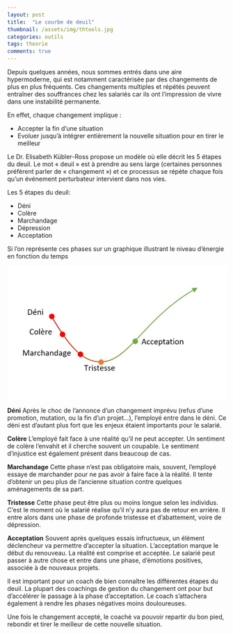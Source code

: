 ```yaml
---
layout: post
title:  "Le courbe de deuil"
thumbnail: /assets/img/thtools.jpg
categories: outils
tags: theorie
comments: true
---
```


Depuis quelques années, nous sommes entrés dans une aire hypermoderne, qui est notamment caractérisée par des changements de plus en plus fréquents. Ces changements multiples et répétés peuvent entraîner des souffrances chez les salariés car ils ont l’impression de vivre dans une instabilité permanente.

En effet, chaque changement implique :
- Accepter la fin d’une situation
- Evoluer jusqu’à intégrer entièrement la nouvelle situation pour en tirer le meilleur

Le Dr. Elisabeth Kübler-Ross propose un modèle où elle décrit les 5 étapes du deuil. Le mot « deuil » est à prendre au sens large (certaines personnes préfèrent parler de « changement ») et ce processus se répète chaque fois qu’un événement perturbateur intervient dans nos vies.

Les 5 étapes du deuil:

- Déni
- Colère
- Marchandage
- Dépression
- Acceptation

Si l’on représente ces phases sur un graphique illustrant le niveau d’énergie en fonction du temps

![Courbe](/assets/img/deuil.jpg)

**Déni**
Après le choc de l’annonce d’un changement imprévu (refus d’une promotion, mutation, ou la fin d’un projet…), l’employé entre dans le déni. Ce déni est d’autant plus fort que les enjeux étaient importants pour le salarié.

**Colère**
L’employé fait face à une réalité qu’il ne peut accepter. Un sentiment de colère l’envahit et il cherche souvent un coupable. Le sentiment d’injustice est également présent dans beaucoup de cas.

**Marchandage**
Cette phase n’est pas obligatoire mais, souvent, l’employé essaye de marchander pour ne pas avoir à faire face à la réalité. Il tente d’obtenir un peu plus de l’ancienne situation contre quelques aménagements de sa part.

**Tristesse**
Cette phase peut être plus ou moins longue selon les individus. C’est le moment où le salarié réalise qu’il n’y aura pas de retour en arrière. Il entre alors dans une phase de profonde tristesse et d’abattement, voire de dépression.

**Acceptation**
Souvent après quelques essais infructueux, un élément déclencheur va permettre d’accepter la situation. L’acceptation marque le début du renouveau. La réalité est comprise et acceptée. Le salarié peut passer à autre chose et entre dans une phase, d’émotions positives, associée à de nouveaux projets.

Il est important pour un coach de bien connaître les différentes étapes du deuil. La plupart des coachings de gestion du changement ont pour but d’accélérer le passage à la phase d’acceptation. Le coach s’attachera également à rendre les phases négatives moins douloureuses.

Une fois le changement accepté, le coaché va pouvoir repartir du bon pied, rebondir et tirer le meilleur de cette nouvelle situation.
